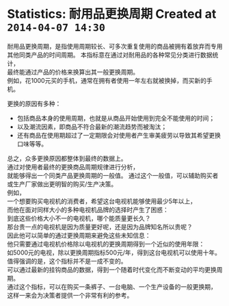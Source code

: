 # Statistics: 耐用品更换周期 Created at `2014-04-07 14:30`  
耐用品更换周期，是指使用周期较长、可多次重复使用的商品被拥有着放弃而专用其他同类产品的时间周期。
本指标意在通过对耐用品的各种常见分类进行数据统计，  
最终能通过产品的价格来换算出其一般更换周期。  
例如，花1000元买的手机，通常在拥有者使用一年左右就被换掉，而买新的手机。  

更换的原因有多种：  
- 包括商品本身的使用周期，也就是从商品开始使用到完全不能使用的时间；  
- 以及潮流因素，即商品不符合最新的潮流趋势而被淘汰；  
- 还有商品在使用期超过了一定期限会对使用者产生审美疲劳以导致其希望更换口味等等。  

总之，众多更换原因都整体到最终的数据上。  
通过对使用者最终的更换商品周期规律进行分析，  
就能够得出一个同类产品更换周期的一般值。
通过这个一般值，可以辅助购买者或生产厂家做出更明智的购买/生产决策。  
例如，  
一个想要购买电视机的消费者，希望这台电视机能够使用最少5年以上，  
而他在面对同样大小的多种电视机品牌的选择时产生了困惑：  
到底这些价格大小不一的电视机，哪个能质量更长久？  
那台贵一点的电视机是因为质量更好呢，还是因为品牌知名所以贵呢？  
因此他可以简单的通过更换周期来避免这些未知信息：  
他只需要通过电视机价格除以电视机的更换周期得到一个近似的使用年限：  
如5000元的电视，除以更换周期指标500元/年，得到这台电视机可以使用十年。  
值得强调的是，这个指标并不是一成不变的。  
可以通过最新的挂钩商品的数据，得到一个随着时代变化而不断变动的平均更换周期。  
通过这个指标，可以在购买一条裤子、一台电脑、一个生产设备的一般更换期，  
这样一来会为决策者提供一个非常有利的参考。